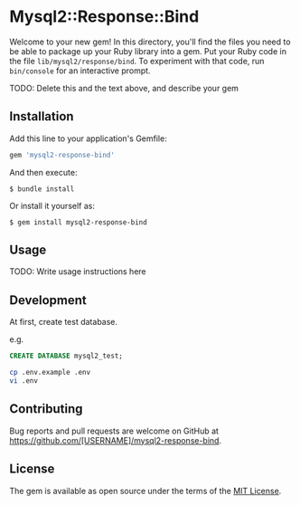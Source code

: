 # Mysql2::Response::Bind

Welcome to your new gem! In this directory, you'll find the files you need to be able to package up your Ruby library into a gem. Put your Ruby code in the file `lib/mysql2/response/bind`. To experiment with that code, run `bin/console` for an interactive prompt.

TODO: Delete this and the text above, and describe your gem

## Installation

Add this line to your application's Gemfile:

```ruby
gem 'mysql2-response-bind'
```

And then execute:

    $ bundle install

Or install it yourself as:

    $ gem install mysql2-response-bind

## Usage

TODO: Write usage instructions here

## Development
At first, create test database.

e.g.

```sql
CREATE DATABASE mysql2_test;
```

```bash
cp .env.example .env
vi .env
```

## Contributing

Bug reports and pull requests are welcome on GitHub at https://github.com/[USERNAME]/mysql2-response-bind.

## License

The gem is available as open source under the terms of the [MIT License](https://opensource.org/licenses/MIT).
